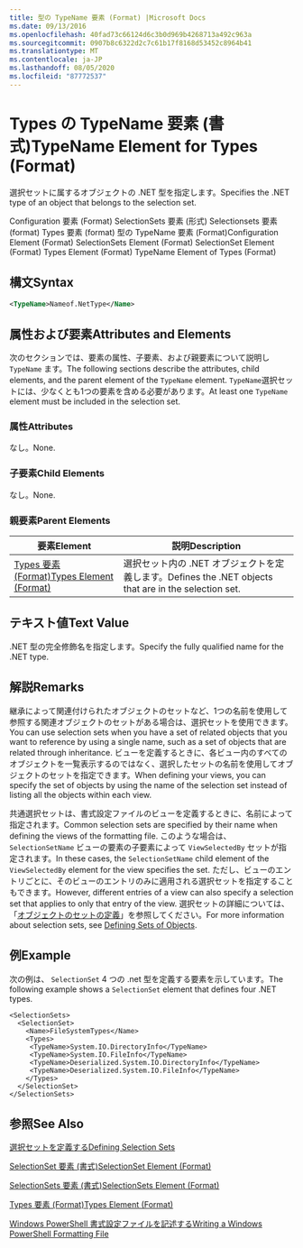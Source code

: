 ```yaml
---
title: 型の TypeName 要素 (Format) |Microsoft Docs
ms.date: 09/13/2016
ms.openlocfilehash: 40fad73c66124d6c3b0d969b4268713a492c963a
ms.sourcegitcommit: 0907b8c6322d2c7c61b17f8168d53452c8964b41
ms.translationtype: MT
ms.contentlocale: ja-JP
ms.lasthandoff: 08/05/2020
ms.locfileid: "87772537"
---
```

# <a name="typename-element-for-types-format"></a><span data-ttu-id="f5df2-102">Types の TypeName 要素 (書式)</span><span class="sxs-lookup"><span data-stu-id="f5df2-102">TypeName Element for Types (Format)</span></span>

<span data-ttu-id="f5df2-103">選択セットに属するオブジェクトの .NET 型を指定します。</span><span class="sxs-lookup"><span data-stu-id="f5df2-103">Specifies the .NET type of an object that belongs to the selection set.</span></span>

<span data-ttu-id="f5df2-104">Configuration 要素 (Format) SelectionSets 要素 (形式) Selectionsets 要素 (format) Types 要素 (format) 型の TypeName 要素 (Format)</span><span class="sxs-lookup"><span data-stu-id="f5df2-104">Configuration Element (Format) SelectionSets Element (Format) SelectionSet Element (Format) Types Element (Format) TypeName Element of Types (Format)</span></span>

## <a name="syntax"></a><span data-ttu-id="f5df2-105">構文</span><span class="sxs-lookup"><span data-stu-id="f5df2-105">Syntax</span></span>

```xml
<TypeName>Nameof.NetType</Name>
```

## <a name="attributes-and-elements"></a><span data-ttu-id="f5df2-106">属性および要素</span><span class="sxs-lookup"><span data-stu-id="f5df2-106">Attributes and Elements</span></span>

<span data-ttu-id="f5df2-107">次のセクションでは、要素の属性、子要素、および親要素について説明し `TypeName` ます。</span><span class="sxs-lookup"><span data-stu-id="f5df2-107">The following sections describe the attributes, child elements, and the parent element of the `TypeName` element.</span></span> <span data-ttu-id="f5df2-108">`TypeName`選択セットには、少なくとも1つの要素を含める必要があります。</span><span class="sxs-lookup"><span data-stu-id="f5df2-108">At least one `TypeName` element must be included in the selection set.</span></span>

### <a name="attributes"></a><span data-ttu-id="f5df2-109">属性</span><span class="sxs-lookup"><span data-stu-id="f5df2-109">Attributes</span></span>

<span data-ttu-id="f5df2-110">なし。</span><span class="sxs-lookup"><span data-stu-id="f5df2-110">None.</span></span>

### <a name="child-elements"></a><span data-ttu-id="f5df2-111">子要素</span><span class="sxs-lookup"><span data-stu-id="f5df2-111">Child Elements</span></span>

<span data-ttu-id="f5df2-112">なし。</span><span class="sxs-lookup"><span data-stu-id="f5df2-112">None.</span></span>

### <a name="parent-elements"></a><span data-ttu-id="f5df2-113">親要素</span><span class="sxs-lookup"><span data-stu-id="f5df2-113">Parent Elements</span></span>

|<span data-ttu-id="f5df2-114">要素</span><span class="sxs-lookup"><span data-stu-id="f5df2-114">Element</span></span>|<span data-ttu-id="f5df2-115">説明</span><span class="sxs-lookup"><span data-stu-id="f5df2-115">Description</span></span>|
|-------------|-----------------|
|[<span data-ttu-id="f5df2-116">Types 要素 (Format)</span><span class="sxs-lookup"><span data-stu-id="f5df2-116">Types Element (Format)</span></span>](./types-element-for-selectionset-format.md)|<span data-ttu-id="f5df2-117">選択セット内の .NET オブジェクトを定義します。</span><span class="sxs-lookup"><span data-stu-id="f5df2-117">Defines the .NET objects that are in the selection set.</span></span>|

## <a name="text-value"></a><span data-ttu-id="f5df2-118">テキスト値</span><span class="sxs-lookup"><span data-stu-id="f5df2-118">Text Value</span></span>

<span data-ttu-id="f5df2-119">.NET 型の完全修飾名を指定します。</span><span class="sxs-lookup"><span data-stu-id="f5df2-119">Specify the fully qualified name for the .NET type.</span></span>

## <a name="remarks"></a><span data-ttu-id="f5df2-120">解説</span><span class="sxs-lookup"><span data-stu-id="f5df2-120">Remarks</span></span>

<span data-ttu-id="f5df2-121">継承によって関連付けられたオブジェクトのセットなど、1つの名前を使用して参照する関連オブジェクトのセットがある場合は、選択セットを使用できます。</span><span class="sxs-lookup"><span data-stu-id="f5df2-121">You can use selection sets when you have a set of related objects that you want to reference by using a single name, such as a set of objects that are related through inheritance.</span></span> <span data-ttu-id="f5df2-122">ビューを定義するときに、各ビュー内のすべてのオブジェクトを一覧表示するのではなく、選択したセットの名前を使用してオブジェクトのセットを指定できます。</span><span class="sxs-lookup"><span data-stu-id="f5df2-122">When defining your views, you can specify the set of objects by using the name of the selection set instead of listing all the objects within each view.</span></span>

<span data-ttu-id="f5df2-123">共通選択セットは、書式設定ファイルのビューを定義するときに、名前によって指定されます。</span><span class="sxs-lookup"><span data-stu-id="f5df2-123">Common selection sets are specified by their name when defining the views of the formatting file.</span></span> <span data-ttu-id="f5df2-124">このような場合は、 `SelectionSetName` ビューの要素の子要素によって `ViewSelectedBy` セットが指定されます。</span><span class="sxs-lookup"><span data-stu-id="f5df2-124">In these cases, the `SelectionSetName` child element of the `ViewSelectedBy` element for the view specifies the set.</span></span> <span data-ttu-id="f5df2-125">ただし、ビューのエントリごとに、そのビューのエントリのみに適用される選択セットを指定することもできます。</span><span class="sxs-lookup"><span data-stu-id="f5df2-125">However, different entries of a view can also specify a selection set that applies to only that entry of the view.</span></span> <span data-ttu-id="f5df2-126">選択セットの詳細については、「[オブジェクトのセットの定義](./defining-selection-sets.md)」を参照してください。</span><span class="sxs-lookup"><span data-stu-id="f5df2-126">For more information about selection sets, see [Defining Sets of Objects](./defining-selection-sets.md).</span></span>

## <a name="example"></a><span data-ttu-id="f5df2-127">例</span><span class="sxs-lookup"><span data-stu-id="f5df2-127">Example</span></span>

<span data-ttu-id="f5df2-128">次の例は、 `SelectionSet` 4 つの .net 型を定義する要素を示しています。</span><span class="sxs-lookup"><span data-stu-id="f5df2-128">The following example shows a `SelectionSet` element that defines four .NET types.</span></span>

```
<SelectionSets>
  <SelectionSet>
    <Name>FileSystemTypes</Name>
    <Types>
     <TypeName>System.IO.DirectoryInfo</TypeName>
     <TypeName>System.IO.FileInfo</TypeName>
     <TypeName>Deserialized.System.IO.DirectoryInfo</TypeName>
     <TypeName>Deserialized.System.IO.FileInfo</TypeName>
    </Types>
  </SelectionSet>
</SelectionSets>
```

## <a name="see-also"></a><span data-ttu-id="f5df2-129">参照</span><span class="sxs-lookup"><span data-stu-id="f5df2-129">See Also</span></span>

[<span data-ttu-id="f5df2-130">選択セットを定義する</span><span class="sxs-lookup"><span data-stu-id="f5df2-130">Defining Selection Sets</span></span>](./defining-selection-sets.md)

[<span data-ttu-id="f5df2-131">SelectionSet 要素 (書式)</span><span class="sxs-lookup"><span data-stu-id="f5df2-131">SelectionSet Element (Format)</span></span>](./selectionset-element-format.md)

[<span data-ttu-id="f5df2-132">SelectionSets 要素 (書式)</span><span class="sxs-lookup"><span data-stu-id="f5df2-132">SelectionSets Element (Format)</span></span>](./selectionsets-element-format.md)

[<span data-ttu-id="f5df2-133">Types 要素 (Format)</span><span class="sxs-lookup"><span data-stu-id="f5df2-133">Types Element (Format)</span></span>](./types-element-for-selectionset-format.md)

[<span data-ttu-id="f5df2-134">Windows PowerShell 書式設定ファイルを記述する</span><span class="sxs-lookup"><span data-stu-id="f5df2-134">Writing a Windows PowerShell Formatting File</span></span>](./writing-a-powershell-formatting-file.md)
